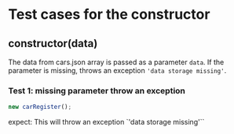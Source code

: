 # Test cases for the constructor

## **constructor(data)**

The data from cars.json array is passed as a parameter `data`. If the parameter is missing, throws an exception `'data storage missing'`.

### Test 1: missing parameter throw an exception

```js
new carRegister();
```

expect: This will throw an exception `'data storage missing'``
